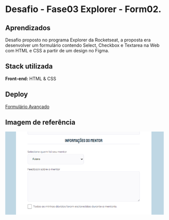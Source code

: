 
# Desafio - Fase03 Explorer - Form02.


## Aprendizados

Desafio proposto no programa Explorer da Rocketseat, a proposta era desenvolver um formulário contendo Select, Checkbox e Textarea na Web com HTML e CSS a partir de um design no Figma.

## Stack utilizada

**Front-end:** HTML & CSS



## Deploy

 <a href="https://formularioavancadostage03.netlify.app/" target="_blank">Formulário Avançado</a>

## Imagem de referência

<img src="https://github.com/jscloneski/Formulario-avancado/blob/main/2022-08-25%2021_15_59-Window.png">
